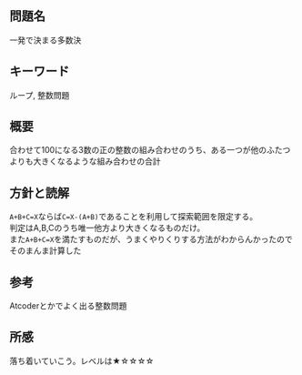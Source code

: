 ## 問題名
一発で決まる多数決
## キーワード
ループ, 整数問題
## 概要
合わせて100になる3数の正の整数の組み合わせのうち、ある一つが他のふたつよりも大きくなるような組み合わせの合計
## 方針と読解
`A+B+C=X`ならば`C=X-(A+B)`であることを利用して探索範囲を限定する。<br>
判定はA,B,Cのうち唯一他方より大きくなるものだけ。<br>
また`A+B+C=X`を満たすものだが、うまくやりくりする方法がわからんかったのでそのまんま計算した
## 参考
Atcoderとかでよく出る整数問題
## 所感
落ち着いていこう。レベルは★☆☆☆☆
